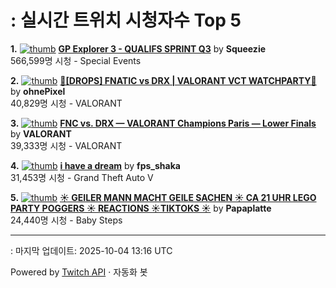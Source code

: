 # : 실시간 트위치 시청자수 Top 5

**1.** [![thumb](https://static-cdn.jtvnw.net/previews-ttv/live_user_squeezie-320x180.jpg)](https://twitch.tv/Squeezie)
**[GP Explorer 3 - QUALIFS SPRINT Q3](https://twitch.tv/Squeezie)** by **Squeezie**<br>566,599명 시청  - Special Events

**2.** [![thumb](https://static-cdn.jtvnw.net/previews-ttv/live_user_ohnepixel-320x180.jpg)](https://twitch.tv/ohnePixel)
**[🔴[DROPS] FNATIC vs DRX | VALORANT VCT WATCHPARTY🔴](https://twitch.tv/ohnePixel)** by **ohnePixel**<br>40,829명 시청  - VALORANT

**3.** [![thumb](https://static-cdn.jtvnw.net/previews-ttv/live_user_valorant-320x180.jpg)](https://twitch.tv/VALORANT)
**[FNC vs. DRX — VALORANT Champions Paris — Lower Finals](https://twitch.tv/VALORANT)** by **VALORANT**<br>39,333명 시청  - VALORANT

**4.** [![thumb](https://static-cdn.jtvnw.net/previews-ttv/live_user_fps_shaka-320x180.jpg)](https://twitch.tv/fps_shaka)
**[i have a dream](https://twitch.tv/fps_shaka)** by **fps_shaka**<br>31,453명 시청  - Grand Theft Auto V

**5.** [![thumb](https://static-cdn.jtvnw.net/previews-ttv/live_user_papaplatte-320x180.jpg)](https://twitch.tv/Papaplatte)
**[☀️ GEILER MANN MACHT GEILE SACHEN ☀️ CA 21 UHR LEGO PARTY POGGERS ☀️ REACTIONS ☀️TIKTOKS ☀️](https://twitch.tv/Papaplatte)** by **Papaplatte**<br>24,440명 시청  - Baby Steps


---
: 마지막 업데이트: 2025-10-04 13:16 UTC

Powered by [Twitch API](https://dev.twitch.tv/docs/api/reference) · 자동화 봇